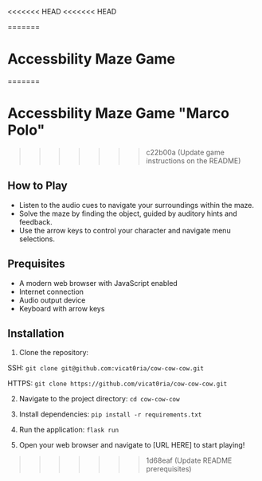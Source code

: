 <<<<<<< HEAD
<<<<<<< HEAD
   
=======
# Accessbility Maze Game
=======
# Accessbility Maze Game "Marco Polo"
>>>>>>> c22b00a (Update game instructions on the README)

## How to Play

- Listen to the audio cues to navigate your surroundings within the maze.
- Solve the maze by finding the object, guided by auditory hints and feedback. 
- Use the arrow keys to control your character and navigate menu selections.

## Prequisites 

- A modern web browser with JavaScript enabled
- Internet connection
- Audio output device 
- Keyboard with arrow keys

## Installation

1. Clone the repository:

SSH:
`git clone git@github.com:vicat0ria/cow-cow-cow.git`

HTTPS:
`git clone https://github.com/vicat0ria/cow-cow-cow.git`

2. Navigate to the project directory:
`cd cow-cow-cow`

3. Install dependencies:
`pip install -r requirements.txt`

4. Run the application:
`flask run`

5. Open your web browser and navigate to [URL HERE] to start playing!

>>>>>>> 1d68eaf (Update README prerequisites)
